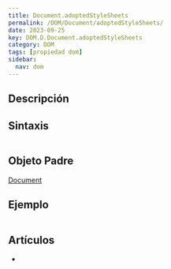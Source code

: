 ```yaml
---
title: Document.adoptedStyleSheets
permalink: /DOM/Document/adoptedStyleSheets/
date: 2023-09-25
key: DOM.D.Document.adoptedStyleSheets
category: DOM
tags: [propiedad dom]
sidebar:
  nav: dom
---
```


## Descripción


## Sintaxis


```javascript

```


## Objeto Padre


[Document](https://www.w3api.com/DOM/Document/)


## Ejemplo


```javascript

```


## Artículos

- 
